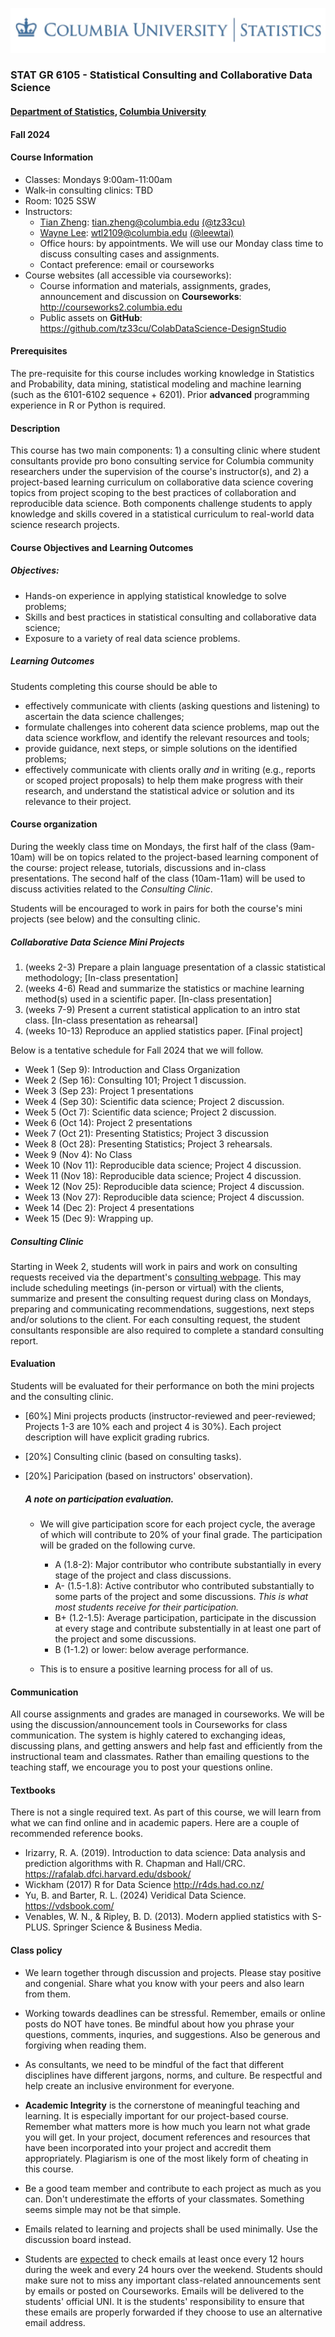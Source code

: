 ![](deptlogo.png)

### STAT GR 6105 - Statistical Consulting and Collaborative Data Science
#### [Department of Statistics](https://stat.columbia.edu/), [Columbia University](https://www.columbia.edu/)
#### Fall 2024

#### Course Information

* Classes: Mondays 9:00am-11:00am
* Walk-in consulting clinics: TBD
* Room: 1025 SSW
* Instructors:
	* [Tian Zheng](http://www.stat.columbia.edu/~tzheng/): <tian.zheng@columbia.edu> [(@tz33cu)](https://github.com/tz33cu)
	* [Wayne Lee](https://leewtai.github.io/): <wtl2109@columbia.edu> [(@leewtai)](https://github.com/leewtai)
	* Office hours: by appointments. We will use our Monday class time to discuss consulting cases and assignments. 
	* Contact preference: email or courseworks
* Course websites (all accessible via courseworks): 
	* Course information and materials, assignments, grades, announcement and discussion on **Courseworks**: <http://courseworks2.columbia.edu>
	* Public assets on **GitHub**: <https://github.com/tz33cu/ColabDataScience-DesignStudio>

#### Prerequisites
The pre-requisite for this course includes working knowledge in Statistics and Probability, data mining, statistical modeling and machine learning (such as the 6101-6102 sequence + 6201). Prior **advanced** programming experience in R or Python is required. 

#### Description  
This course has two main components: 1) a consulting clinic where student consultants provide pro bono consulting service for Columbia community researchers under the supervision of the course's instructor(s), and 2) a project-based learning curriculum on collaborative data science covering topics from project scoping to the best practices of collaboration and reproducible data science. Both components challenge students to apply knowledge and skills covered in a statistical curriculum to real-world data science research projects. 

#### Course Objectives and Learning Outcomes
##### Objectives:

+ Hands-on experience in applying statistical knowledge to solve problems;
+ Skills and best practices in statistical consulting and collaborative data science;
+ Exposure to a variety of real data science problems.

##### Learning Outcomes
Students completing this course should be able to 

+ effectively communicate with clients (asking questions and listening) to ascertain the data science challenges;
+ formulate challenges into coherent data science problems, map out the data science workflow, and identify the relevant resources and tools; 
+ provide guidance, next steps, or simple solutions on the identified problems;
+ effectively communicate with clients orally *and* in writing (e.g., reports or scoped project proposals) to help them make progress with their research, and understand the statistical advice or solution and its relevance to their project.

#### Course organization

During the weekly class time on Mondays, the first half of the class (9am-10am) will be on topics related to the project-based learning component of the course: project release, tutorials, discussions and in-class presentations. The second half of the class (10am-11am) will be used to discuss activities related to the *Consulting Clinic*. 

Students will be encouraged to work in pairs for both the course's mini projects (see below) and the consulting clinic. 

##### Collaborative Data Science Mini Projects

1. (weeks 2-3) Prepare a plain language presentation of a classic statistical methodology; [In-class presentation]
2. (weeks 4-6) Read and summarize the statistics or machine learning method(s) used in a scientific paper. [In-class presentation]
3. (weeks 7-9) Present a current statistical application to an intro stat class. [In-class presentation as rehearsal]
4. (weeks 10-13) Reproduce an applied statistics paper. [Final project]


Below is a tentative schedule for Fall 2024 that we will follow.

+ Week 1 (Sep 9): Introduction and Class Organization
+ Week 2 (Sep 16): Consulting 101; Project 1 discussion.
+ Week 3 (Sep 23): Project 1 presentations
+ Week 4 (Sep 30): Scientific data science; Project 2 discussion.
+ Week 5 (Oct 7): Scientific data science; Project 2 discussion.
+ Week 6 (Oct 14): Project 2 presentations
+ Week 7 (Oct 21): Presenting Statistics; Project 3 discussion
+ Week 8 (Oct 28): Presenting Statistics; Project 3 rehearsals.
+ Week 9 (Nov 4): No Class
+ Week 10 (Nov 11): Reproducible data science; Project 4 discussion.
+ Week 11 (Nov 18): Reproducible data science; Project 4 discussion.
+ Week 12 (Nov 25): Reproducible data science; Project 4 discussion.
+ Week 13 (Nov 27): Reproducible data science; Project 4 discussion.
+ Week 14 (Dec 2): Project 4 presentations
+ Week 15 (Dec 9): Wrapping up.

##### Consulting Clinic
Starting in Week 2, students will work in pairs and work on consulting requests received via the department's [consulting webpage](https://stat.columbia.edu/consulting-information/). This may include scheduling meetings (in-person or virtual) with the clients, summarize and present the consulting request during class on Mondays, preparing and communicating recommendations, suggestions, next steps and/or solutions to the client. For each consulting request, the student consultants responsible are also required to complete a standard consulting report. 

#### Evaluation
Students will be evaluated for their performance on both the mini projects and the consulting clinic. 

* [60%] Mini projects products (instructor-reviewed and peer-reviewed; Projects 1-3 are 10% each and project 4 is 30%). Each project description will have explicit grading rubrics. 
* [20%] Consulting clinic (based on consulting tasks).
* [20%] Paricipation (based on instructors' observation).

	##### A note on participation evaluation. 
	* We will give participation score for each project cycle, the average of which will contribute to 20% of your final grade. The participation will be graded on the following curve. 
	
		* A (1.8-2): Major contributor who contribute substantially in every stage of the project and class discussions. 
		* A- (1.5-1.8): Active contributor who contributed substantially to some parts of the project and some discussions. *This is what most students receive for their participation.*
		* B+ (1.2-1.5): Average participation, participate in the discussion at every stage and contribute substentially in at least one part of the project and some discussions. 
		* B (1-1.2) or lower: below average performance.   
	* This is to ensure a positive learning process for all of us.  

#### Communication
All course assignments and grades are managed in courseworks. We will be using the discussion/announcement tools in Courseworks for class communication. The system is highly catered to exchanging ideas, discussing plans, and getting answers and help fast and efficiently from the instructional team and classmates. Rather than emailing questions to the teaching staff, we encourage you to post your questions online.

#### Textbooks
There is not a single required text. As part of this course, we will learn from what we can find online and in academic papers. Here are a couple of recommended reference books. 

+ Irizarry, R. A. (2019). Introduction to data science: Data analysis and prediction algorithms with R. Chapman and Hall/CRC. https://rafalab.dfci.harvard.edu/dsbook/
+ Wickham (2017) R for Data Science http://r4ds.had.co.nz/
+ Yu, B. and Barter, R. L. (2024) Veridical Data Science. https://vdsbook.com/
+ Venables, W. N., & Ripley, B. D. (2013). Modern applied statistics with S-PLUS. Springer Science & Business Media.

#### Class policy

* We learn together through discussion and projects. Please stay positive and congenial. Share what you know with your peers and also learn from them.

* Working towards deadlines can be stressful. Remember, emails or online posts do NOT have tones. Be mindful about how you phrase your questions, comments, inquries, and suggestions. Also be generous and forgiving when reading them. 

* As consultants, we need to be mindful of the fact that different disciplines have different jargons, norms, and culture. Be respectful and help create an inclusive environment for everyone.

* **Academic Integrity** is the cornerstone of meaningful teaching and learning. It is especially important for our project-based course. Remember what matters more is how much you learn not what grade you will get. In your project, document references and resources that have been incorporated into your project and accredit them appropriately. Plagiarism is one of the most likely form of cheating in this course. 

* Be a good team member and contribute to each project as much as you can. Don't underestimate the efforts of your classmates. Something seems simple may not be that simple. 

* Emails related to learning and projects shall be used minimally. Use the discussion board instead.

* Students are [expected](http://policylibrary.columbia.edu/student-email-communication-policy) to check emails at least once every 12 hours during the week and every 24 hours over the weekend. Students should make sure not to miss any important class-related announcements sent by emails or posted on Courseworks. Emails will be delivered to the students' official UNI. It is the students' responsibility to ensure that these emails are properly forwarded if they choose to use an alternative email address. 
